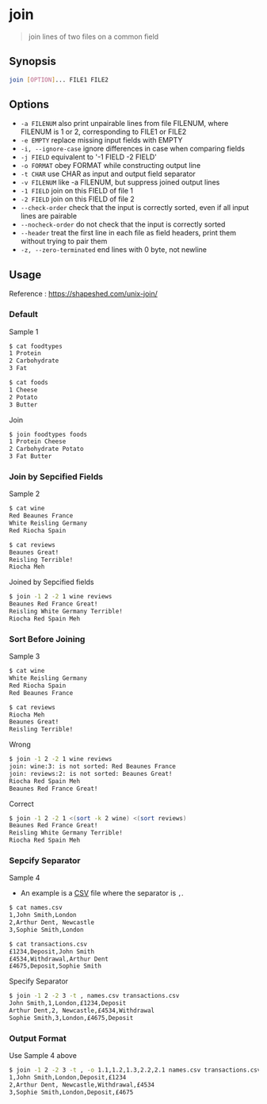# join

> join lines of two files on a common field

## Synopsis

```bash
join [OPTION]... FILE1 FILE2
```

## Options

- `-a FILENUM` also print unpairable lines from file FILENUM, where FILENUM is 1 or 2, corresponding to FILE1 or FILE2
- `-e EMPTY` replace missing input fields with EMPTY
- `-i, --ignore-case` ignore differences in case when comparing fields
- `-j FIELD` equivalent to '-1 FIELD -2 FIELD'
- `-o FORMAT` obey FORMAT while constructing output line
- `-t CHAR` use CHAR as input and output field separator
- `-v FILENUM` like -a FILENUM, but suppress joined output lines
- `-1 FIELD` join on this FIELD of file 1
- `-2 FIELD` join on this FIELD of file 2
- `--check-order` check that the input is correctly sorted, even if all input lines are pairable
- `--nocheck-order` do not check that the input is correctly sorted
- `--header` treat the first line in each file as field headers, print them without trying to pair them
- `-z, --zero-terminated` end lines with 0 byte, not newline

## Usage

Reference : https://shapeshed.com/unix-join/

### Default

Sample 1

```bash
$ cat foodtypes
1 Protein
2 Carbohydrate
3 Fat

$ cat foods
1 Cheese
2 Potato
3 Butter
```

Join

```bash
$ join foodtypes foods
1 Protein Cheese
2 Carbohydrate Potato
3 Fat Butter
```

### Join by Sepcified Fields

Sample 2

```bash
$ cat wine
Red Beaunes France
White Reisling Germany
Red Riocha Spain

$ cat reviews
Beaunes Great!
Reisling Terrible!
Riocha Meh
```

Joined by Sepcified fields

```bash
$ join -1 2 -2 1 wine reviews
Beaunes Red France Great!
Reisling White Germany Terrible!
Riocha Red Spain Meh
```

### Sort Before Joining

Sample 3

```bash
$ cat wine
White Reisling Germany
Red Riocha Spain
Red Beaunes France

$ cat reviews
Riocha Meh
Beaunes Great!
Reisling Terrible!
```

Wrong

```bash
$ join -1 2 -2 1 wine reviews
join: wine:3: is not sorted: Red Beaunes France
join: reviews:2: is not sorted: Beaunes Great!
Riocha Red Spain Meh
Beaunes Red France Great!
```

Correct

```bash
$ join -1 2 -2 1 <(sort -k 2 wine) <(sort reviews)
Beaunes Red France Great!
Reisling White Germany Terrible!
Riocha Red Spain Meh
```

### Sepcify Separator

Sample 4

- An example is a [CSV](https://en.wikipedia.org/wiki/Comma-separated_values) file where the separator is `,`.

```bash
$ cat names.csv
1,John Smith,London
2,Arthur Dent, Newcastle
3,Sophie Smith,London

$ cat transactions.csv
£1234,Deposit,John Smith
£4534,Withdrawal,Arthur Dent
£4675,Deposit,Sophie Smith
```

Specify Separator

```bash
$ join -1 2 -2 3 -t , names.csv transactions.csv
John Smith,1,London,£1234,Deposit
Arthur Dent,2, Newcastle,£4534,Withdrawal
Sophie Smith,3,London,£4675,Deposit
```

### Output Format

Use Sample 4 above

```bash
$ join -1 2 -2 3 -t , -o 1.1,1.2,1.3,2.2,2.1 names.csv transactions.csv
1,John Smith,London,Deposit,£1234
2,Arthur Dent, Newcastle,Withdrawal,£4534
3,Sophie Smith,London,Deposit,£4675
```
